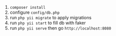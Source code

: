 1. `composer install`
2. configure `config/db.php`
3. run `php yii migrate` to apply migrations
4. run `php yii start` to fill db with faker
5. run `php yii serve` then go `http://localhost:8080`


